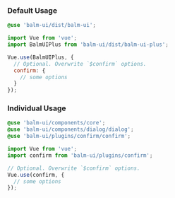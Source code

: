 ### Default Usage

```scss
@use 'balm-ui/dist/balm-ui';
```

```js
import Vue from 'vue';
import BalmUIPlus from 'balm-ui/dist/balm-ui-plus';

Vue.use(BalmUIPlus, {
  // Optional. Overwrite `$confirm` options.
  confirm: {
    // some options
  }
});
```

### Individual Usage

```scss
@use 'balm-ui/components/core';
@use 'balm-ui/components/dialog/dialog';
@use 'balm-ui/plugins/confirm/confirm';
```

```js
import Vue from 'vue';
import confirm from 'balm-ui/plugins/confirm';

// Optional. Overwrite `$confirm` options.
Vue.use(confirm, {
  // some options
});
```
